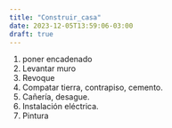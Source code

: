 ```yaml
---
title: "Construir_casa"
date: 2023-12-05T13:59:06-03:00
draft: true
---
```


1. poner encadenado
2. Levantar muro
3. Revoque 
4. Compatar tierra, contrapiso, cemento.
5. Cañería, desague.
6. Instalación eléctrica.
7. Pintura 
